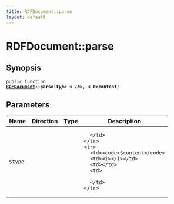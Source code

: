 ```yaml
---
title: RDFDocument::parse
layout: default
---
```


# RDFDocument::parse

## Synopsis

<code>public function <b><a href="RDFDocument">RDFDocument</a>::parse</b>(<b>$type</b>, <b>$content</b>)</code>

## Parameters

<table>
  <thead>
    <tr>
      <th>Name</th>
      <th>Direction</th>
      <th>Type</th>
      <th>Description</th>
    </tr>
  </thead>
  <tbody>
    <tr>
      <td><code>$type</code>
      <td><i></i></td>
      <td></td>
      <td>

      </td>
    </tr>
    <tr>
      <td><code>$content</code>
      <td><i></i></td>
      <td></td>
      <td>

      </td>
    </tr>
  </tbody>
</table>

